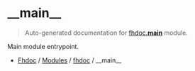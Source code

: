 # \_\_main\_\_

> Auto-generated documentation for [fhdoc.__main__](../../fhdoc/__main__.py) module.

Main module entrypoint.

- [Fhdoc](../README.md#fhdoc-index) / [Modules](../README.md#fhdoc-modules) / [fhdoc](index.md#fhdoc) / \_\_main\_\_
